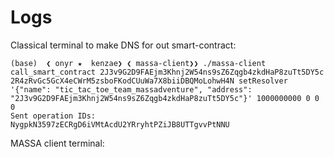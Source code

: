 # Logs

Classical terminal to make DNS for out smart-contract:

```shell
(base)  ❮ onyr ★  kenzae❯ ❮ massa-client❯❯ ./massa-client call_smart_contract 2J3v9G2D9FAEjm3Khnj2W54ns9sZ6Zqgb4zkdHaP8zuTt5DY5c 2R4zRvGc5GcX4eCWrM5zsboFKodCUuWa7X8biiDBQMoLohwH4N setResolver '{"name": "tic_tac_toe_team_massadventure", "address": "2J3v9G2D9FAEjm3Khnj2W54ns9sZ6Zqgb4zkdHaP8zuTt5DY5c"}' 1000000000 0 0 0
Sent operation IDs:
NygpkN3597zECRgD6iVMtAcdU2YRryhtPZiJB8UTTgvvPtNNU

```

MASSA client terminal:

```shell

```
